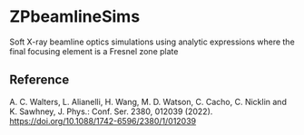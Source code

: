 # ZPbeamlineSims
Soft X-ray beamline optics simulations using analytic expressions where the final focusing element is a Fresnel zone plate

## Reference
A. C. Walters, L. Alianelli, H. Wang, M. D. Watson, C. Cacho, C. Nicklin and K. Sawhney, J. Phys.: Conf. Ser. 2380, 012039 (2022). <https://doi.org/10.1088/1742-6596/2380/1/012039>

